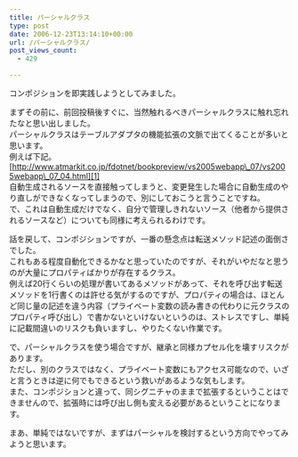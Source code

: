 ```yaml
---
title: パーシャルクラス
type: post
date: 2006-12-23T13:14:10+00:00
url: /パーシャルクラス/
post_views_count:
  - 429

---
```

コンポジションを即実践しようとしてみました。 

まずその前に、前回投稿後すぐに、当然触れるべきパーシャルクラスに触れ忘れたなと思い出しました。  
パーシャルクラスはテーブルアダプタの機能拡張の文脈で出てくることが多いと思います。  
例えば下記。  
[http://www.atmarkit.co.jp/fdotnet/bookpreview/vs2005webapp\_07/vs2005webapp\_07_04.html][1]  
自動生成されるソースを直接触ってしまうと、変更発生した場合に自動生成のやり直しができなくなってしまうので、別にしておこうと言うことですね。  
で、これは自動生成だけでなく、自分で管理しきれないソース（他者から提供されるソースなど）についても同様に考えられるわけです。 

話を戻して、コンポジションですが、一番の懸念点は転送メソッド記述の面倒さでした。  
これもある程度自動化できるかなと思っていたのですが、それがいやだなと思うのが大量にプロパティばかりが存在するクラス。  
例えば20行くらいの処理が書いてあるメソッドがあって、それを呼び出す転送メソッドを1行書くのは許せる気がするのですが、プロパティの場合は、ほとんど同じ量の記述を違う内容（プライベート変数の読み書きの代わりに元クラスのプロパティ呼び出し）で書かないといけないというのは、ストレスですし、単純に記載間違いのリスクも負いますし、やりたくない作業です。 

で、パーシャルクラスを使う場合ですが、継承と同様カプセル化を壊すリスクがあります。  
ただし、別のクラスではなく、プライベート変数にもアクセス可能なので、いざと言うときは逆に何でもできるという救いがあるような気もします。  
また、コンポジションと違って、同シグニチャのままで拡張するということはできませんので、拡張時には呼び出し側も変える必要があるということになります。 

まあ、単純ではないですが、まずはパーシャルを検討するという方向でやってみようと思います。

 [1]: http://www.atmarkit.co.jp/fdotnet/bookpreview/vs2005webapp_07/vs2005webapp_07_04.html